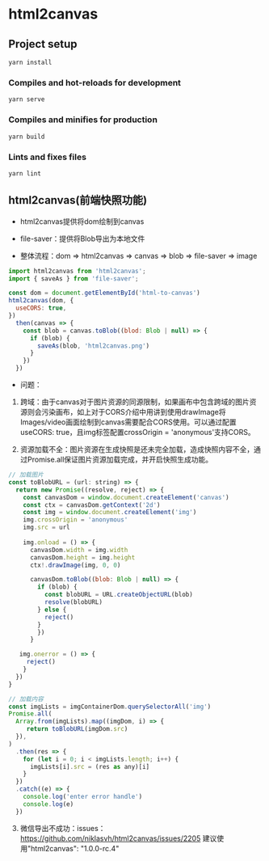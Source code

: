 # html2canvas

## Project setup
```
yarn install
```

### Compiles and hot-reloads for development
```
yarn serve
```

### Compiles and minifies for production
```
yarn build
```

### Lints and fixes files
```
yarn lint
```

## html2canvas(前端快照功能)

- html2canvas提供将dom绘制到canvas

- file-saver：提供将Blob导出为本地文件

- 整体流程：dom => html2canvas => canvas => blob => file-saver => image

```js
import html2canvas from 'html2canvas';
import { saveAs } from 'file-saver';

const dom = document.getElementById('html-to-canvas')
html2canvas(dom, {
  useCORS: true,
})
  then(canvas => {
    const blob = canvas.toBlob((blod: Blob | null) => {
      if (blob) {
        saveAs(blob, 'html2canvas.png')
      }
    })
  })
```

- 问题：

1. 跨域：由于canvas对于图片资源的同源限制，如果画布中包含跨域的图片资源则会污染画布，如上对于CORS介绍中用讲到使用drawImage将Images/video画面绘制到canvas需要配合CORS使用。可以通过配置useCORS: true，且img标签配置crossOrigin = 'anonymous'支持CORS。

2. 资源加载不全：图片资源在生成快照是还未完全加载，造成快照内容不全，通过Promise.all保证图片资源加载完成，并开启快照生成功能。

```js
// 加载图片
const toBlobURL = (url: string) => {
  return new Promise((resolve, reject) => {
    const canvasDom = window.document.createElement('canvas')
    const ctx = canvasDom.getContext('2d')
    const img = window.document.createElement('img')
    img.crossOrigin = 'anonymous'
    img.src = url
    
    img.onload = () => {
      canvasDom.width = img.width
      canvasDom.height = img.height
      ctx!.drawImage(img, 0, 0)

   	  canvasDom.toBlob((blob: Blob | null) => {
        if (blob) {
          const blobURL = URL.createObjectURL(blob)
    	  resolve(blobURL)
    	} else {
          reject()
        }
        })
      }

   img.onerror = () => {
     reject()
    }
  })
}

// 加载内容
const imgLists = imgContainerDom.querySelectorAll('img')
Promise.all(
  Array.from(imgLists).map((imgDom, i) => {
     return toBlobURL(imgDom.src)
  }),
)
  .then(res => {
    for (let i = 0; i < imgLists.length; i++) {
      imgLists[i].src = (res as any)[i]
  	}
  })
  .catch((e) => {
    console.log('enter error handle')
    console.log(e)
  })
```

3. 微信导出不成功：issues：https://github.com/niklasvh/html2canvas/issues/2205 建议使用"html2canvas": "1.0.0-rc.4"
